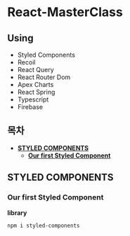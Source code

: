 # React-MasterClass
## Using
- Styled Components
- Recoil
- React Query
- React Router Dom
- Apex Charts
- React Spring
- Typescript
- Firebase

## 목차
* **[STYLED COMPONENTS](#styled-components)**
  * **[Our first Styled Component](#our-first-styled-component)**


## STYLED COMPONENTS
### Our first Styled Component
__library__   
```linux
npm i styled-components
```
